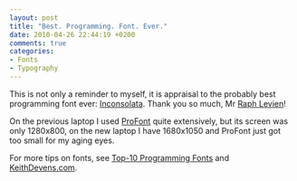 ```yaml
---
layout: post
title: "Best. Programming. Font. Ever."
date: 2010-04-26 22:44:19 +0200
comments: true
categories: 
- Fonts
- Typography
---
```


This is not only a reminder to myself, it is appraisal to the probably
best programming font ever: [Inconsolata][1].  Thank you so much, Mr
[Raph Levien][2]!

On the previous laptop I used [ProFont][3] quite extensively, but its screen
was only 1280x800, on the new laptop I have 1680x1050 and ProFont just
got too small for my aging eyes.

For more tips on fonts, see [Top-10 Programming Fonts][4] and
[KeithDevens.com][5].

[1]: http://levien.com/type/myfonts/inconsolata.html
[2]: http://levien.com
[3]: http://www.tobiasjung.net/profont/
[4]: http://hivelogic.com/articles/top-10-programming-fonts
[5]: http://keithdevens.com/wiki/ProgrammerFonts
